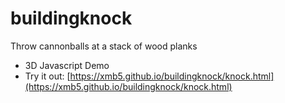# buildingknock
Throw cannonballs at a stack of wood planks

- 3D Javascript Demo
- Try it out: [https://xmb5.github.io/buildingknock/knock.html](https://xmb5.github.io/buildingknock/knock.html)
